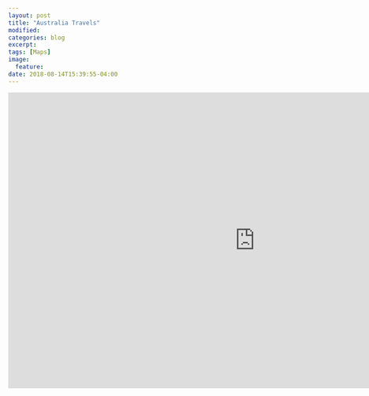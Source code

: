 ```yaml
---
layout: post
title: "Australia Travels"
modified:
categories: blog
excerpt:
tags: [Maps]
image:
  feature:
date: 2018-08-14T15:39:55-04:00
---
```


<iframe width="1000" height="600" src="https://cdn.rawgit.com/vincentpham1991/66d2c903af48648704c8053263bffad4/raw/98c03b625c6e0ab6a8e46346a343ba7bf04cd9ab/index.html" frameborder="0" scrolling="no" ></iframe>
